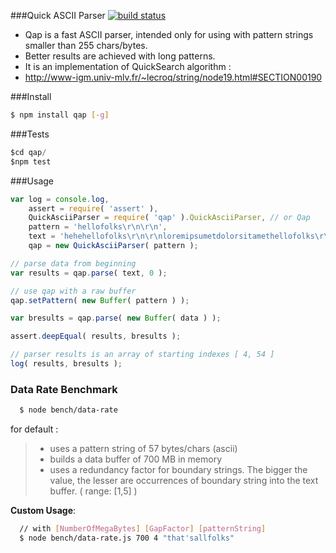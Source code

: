 ###Quick ASCII Parser 
[![build status](https://secure.travis-ci.org/rootslab/qap.png)](http://travis-ci.org/rootslab/qap)
 * Qap is a fast ASCII parser, intended only for using with pattern strings smaller than 255 chars/bytes.
 * Better results are achieved with long patterns.
 * It is an implementation of QuickSearch algorithm :
 * http://www-igm.univ-mlv.fr/~lecroq/string/node19.html#SECTION00190

###Install
```bash
$ npm install qap [-g]
```
###Tests

```javascript
$cd qap/
$npm test
```
###Usage

```javascript
var log = console.log,
    assert = require( 'assert' ),
    QuickAsciiParser = require( 'qap' ).QuickAsciiParser, // or Qap
    pattern = 'hellofolks\r\n\r\n',
    text = 'hehehellofolks\r\n\r\nloremipsumetdolorsitamethellofolks\r\nhellofolks\r\n\r\n',
    qap = new QuickAsciiParser( pattern );

// parse data from beginning
var results = qap.parse( text, 0 );

// use qap with a raw buffer
qap.setPattern( new Buffer( pattern ) );

var bresults = qap.parse( new Buffer( data ) );

assert.deepEqual( results, bresults );

// parser results is an array of starting indexes [ 4, 54 ]
log( results, bresults );
```

### Data Rate Benchmark

```bash
  $ node bench/data-rate
```
for default :

> - uses a pattern string of 57 bytes/chars (ascii)
> - builds a data buffer of 700 MB in memory
> - uses a redundancy factor for boundary strings. The bigger the value, 
the lesser are occurrences of boundary string into the text buffer. ( range: [1,5] )

 **Custom Usage**:

```bash    
  // with [NumberOfMegaBytes] [GapFactor] [patternString]
  $ node bench/data-rate.js 700 4 "that'sallfolks"
```


